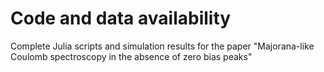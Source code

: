 # Code and data availability

Complete Julia scripts and simulation results for the paper "Majorana-like Coulomb spectroscopy in the absence of zero bias peaks"

